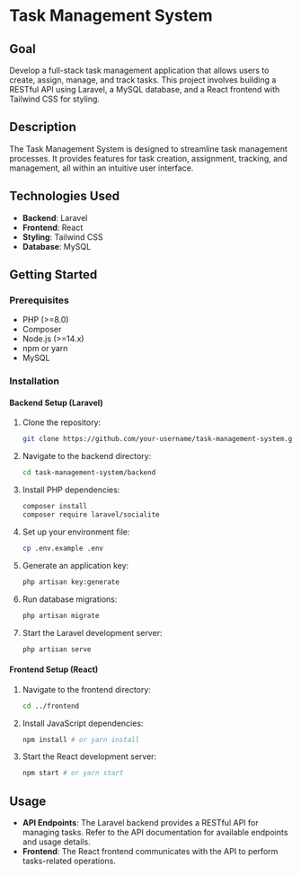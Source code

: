 # Task Management System

## Goal

Develop a full-stack task management application that allows users to create, assign, manage, and track tasks. This project involves building a RESTful API using Laravel, a MySQL database, and a React frontend with Tailwind CSS for styling.

## Description

The Task Management System is designed to streamline task management processes. It provides features for task creation, assignment, tracking, and management, all within an intuitive user interface.

## Technologies Used

-   **Backend**: Laravel
-   **Frontend**: React
-   **Styling**: Tailwind CSS
-   **Database**: MySQL

## Getting Started

### Prerequisites

-   PHP (>=8.0)
-   Composer
-   Node.js (>=14.x)
-   npm or yarn
-   MySQL

### Installation

#### Backend Setup (Laravel)

1. Clone the repository:

    ```bash
    git clone https://github.com/your-username/task-management-system.git
    ```

2. Navigate to the backend directory:

    ```bash
    cd task-management-system/backend
    ```

3. Install PHP dependencies:

    ```bash
    composer install
    composer require laravel/socialite
    ```

4. Set up your environment file:

    ```bash
    cp .env.example .env
    ```

5. Generate an application key:

    ```bash
    php artisan key:generate
    ```

6. Run database migrations:

    ```bash
    php artisan migrate
    ```

7. Start the Laravel development server:
    ```bash
    php artisan serve
    ```

#### Frontend Setup (React)

1. Navigate to the frontend directory:

    ```bash
    cd ../frontend
    ```

2. Install JavaScript dependencies:

    ```bash
    npm install # or yarn install
    ```

3. Start the React development server:
    ```bash
    npm start # or yarn start
    ```

## Usage

-   **API Endpoints**: The Laravel backend provides a RESTful API for managing tasks. Refer to the API documentation for available endpoints and usage details.
-   **Frontend**: The React frontend communicates with the API to perform tasks-related operations.
